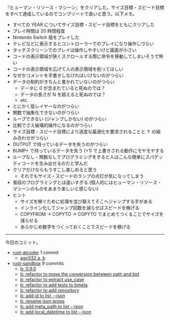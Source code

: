 『ヒューマン・リソース・マシーン』をクリアした。サイズ目標・スピード目標をすべて達成しているのでコンプリートで良いと思う。以下メモ。

- すべての YEAR についてサイズ目標・スピード目標をともにクリアした
- プレイ時間は 20 時間程度
- Nintendo Switch 版をプレイした
- テレビなどに表示するとコントローラーでのプレイになり操作しづらい
- タッチスクリーンでのプレイは操作しやすいけど画面が小さい
- コードの表示領域が狭くスクロールする際に命令を移動してしまいそうで怖い
- コードの表示領域を広げて人の表示領域を削ってほしい
- なぜかコメントを手書きしなければいけないのがつらい
- データの制約がきちんと書かれていないのがつらい
  - データに 0 が含まれていると死ぬのでは？
  - データの長さが N を超えると死ぬのでは？
  - etc.
- とにかく低レイヤーなのがつらい
- 関数で抽象化できないのがつらい
- ループできない (ジャンプしかない) のがつらい
- 比較でさえ破壊的操作になるのがつらい
- サイズ目標・スピード目標により過度な最適化を要求されることと ↑ の組み合わせがつらい
- OUTPUT で持っているデータを失うのがつらい
- BUMP+ で持っているデータを失う (+1) で上書きされる動作にモヤモヤする
- ループなし・関数なしでプログラミングをすると人はこんな簡単にスパゲッティコードを生み出せるのだと学んだ
- クリアだけならもうすこし楽しめると思う
  - それでもサイズ・スピードのランプの点灯が気になってしまう
- 普段のプログラミングとは違いすぎる (個人的にはヒューマン・リソース・マシーンのものをあまり楽しいと感じない)
- ヒント
  - サイズを稼ぐために処理を並び替えてそこへジャンプする手がある
  - インライン化してジャンプ回数を減らせばスピードを稼げる
  - COPYFROM -> COPYTO -> COPYTO でまとめてつくることでサイズを減らせる
  - あらかじめ数字をつくっておくことでスピードを稼げる

---

今日のコミット。

- [rust-atcoder](https://github.com/bouzuya/rust-atcoder) 1 commit
  - [agc032 a, b](https://github.com/bouzuya/rust-atcoder/commit/e7c324904fe5acb9e13f25de2210b8827aa102bc)
- [rust-sandbox](https://github.com/bouzuya/rust-sandbox) 9 commits
  - [b: 0.9.0](https://github.com/bouzuya/rust-sandbox/commit/611e459ca3e8b76c18d4c366ff442f437c96a12f)
  - [b: refactor to move the conversion between path and bid](https://github.com/bouzuya/rust-sandbox/commit/7dcf114b05ee70b06dd89093c6fee8688f4d52e2)
  - [b: refactor to extract use_case](https://github.com/bouzuya/rust-sandbox/commit/b894092c4a846bee5c372b973749eb467115c086)
  - [b: refactor to add tests to bmeta](https://github.com/bouzuya/rust-sandbox/commit/c5f4e03814dc71eca92969d592599cfed2095967)
  - [b: refactor to add repository](https://github.com/bouzuya/rust-sandbox/commit/eef0bab49d96aedc83722b61cdb897df9c9f7a3f)
  - [b: add id to list --json](https://github.com/bouzuya/rust-sandbox/commit/6ad3ad138b012e2a2418d3ec29d025dd125071d6)
  - [b: rename json props](https://github.com/bouzuya/rust-sandbox/commit/13e1223a7a8832c1e5ab7d39ecf00028dbb17510)
  - [b: add meta_path to list --json](https://github.com/bouzuya/rust-sandbox/commit/9ed3bfbe911e32253c52562b5020a86dcf835fc8)
  - [b: add local_datetime to list --json](https://github.com/bouzuya/rust-sandbox/commit/deafc69e6d085415d75a217dd37456edd058f9c3)
